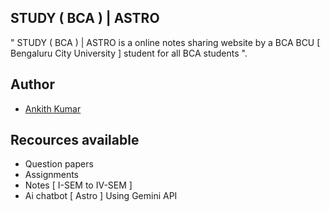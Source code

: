 ## STUDY ( BCA ) | ASTRO
" STUDY ( BCA ) | ASTRO is a online notes sharing website by a BCA BCU [ Bengaluru City University ] student for all BCA students ".




## Author

- [Ankith Kumar](https://www.instagram.com/ankith_8900?igsh=aXN6b2p6dzBzeHBq)


## Recources available

- Question papers
- Assignments
- Notes [ I-SEM to IV-SEM ]
- Ai chatbot [ Astro ] Using Gemini API 

